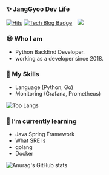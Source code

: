 ### ✨ JangGyoo Dev Life
[![Hits](https://hits.seeyoufarm.com/api/count/incr/badge.svg?url=https%3A%2F%2Fgithub.com%2Fjooyg62%2Fhit-counter&count_bg=%2379C83D&title_bg=%23555555&icon=&icon_color=%23E7E7E7&title=hits&edge_flat=false)](https://hits.seeyoufarm.com)
[![Tech Blog Badge](http://img.shields.io/badge/-Tech%20blog-black?style=flat-square&logo=github&link=https://jooyg62.github.io//)](https://jooyg62.github.io/)
</a> <a href="mailto:jooyg62@gmail.com">
    <img 
        src="https://img.shields.io/badge/Gmail-d14836?style=flat-square&logo=Gmail&logoColor=white&link=mailto:jooyg62@gmail.com"
        style="height : auto; margin-left : 10px; margin-right : 10px;"/>
</a>

### 😄 Who I am
- Python BackEnd Developer.
- working as a developer since 2018.

### 🔭 My Skills
- Language (Python, Go)
- Monitoring (Grafana, Prometheus)

![Top Langs](https://github-readme-stats.vercel.app/api/top-langs/?username=jooyg62&layout=compact&theme=tokyonight)

### 🌱 I’m currently learning
- Java Spring Framework
- What SRE Is
- golang
- Docker

![Anurag's GitHub stats](https://github-readme-stats.vercel.app/api?username=jooyg62&show_icons=true&theme=dark)

<!--
**jooyg62/jooyg62** is a ✨ _special_ ✨ repository because its `README.md` (this file) appears on your GitHub profile.

Here are some ideas to get you started:

- 🔭 I’m currently working on ...
- 🌱 I’m currently learning ...
- 👯 I’m looking to collaborate on ...
- 🤔 I’m looking for help with ...
- 💬 Ask me about ...
- 📫 How to reach me: ...
- 😄 Pronouns: ...
- ⚡ Fun fact: ...
-->


